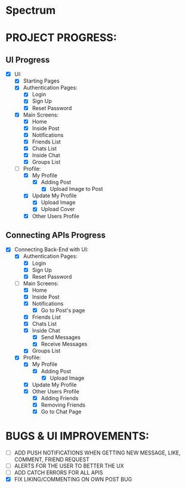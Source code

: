# Spectrum

# PROJECT PROGRESS:

## UI Progress

- [x] UI:
  - [x] Starting Pages
  - [x] Authentication Pages:
    - [x] Login
    - [x] Sign Up
    - [x] Reset Password
  - [x] Main Screens:
    - [x] Home
    - [x] Inside Post
    - [x] Notifications
    - [x] Friends List
    - [x] Chats List
    - [x] Inside Chat
    - [x] Groups List
  - [ ] Profile:
    - [x] My Profile
      - [x] Adding Post
        - [x] Upload Image to Post
    - [x] Update My Profile
      - [x] Upload Image
      - [x] Upload Cover
    - [x] Other Users Profile

## Connecting APIs Progress

- [x] Connecting Back-End with UI:
  - [x] Authentication Pages:
    - [x] Login
    - [x] Sign Up
    - [x] Reset Password
  - [ ] Main Screens:
    - [x] Home
    - [x] Inside Post
    - [x] Notifications
      - [x] Go to Post's page
    - [x] Friends List
    - [x] Chats List
    - [x] Inside Chat
      - [x] Send Messages
      - [x] Receive Messages
    - [x] Groups List
  - [x] Profile:
    - [x] My Profile
      - [x] Adding Post
        - [x] Upload Image
    - [x] Update My Profile
    - [x] Other Users Profile
      - [x] Adding Friends
      - [x] Removing Friends
      - [x] Go to Chat Page

# BUGS & UI IMPROVEMENTS:

- [ ] ADD PUSH NOTIFICATIONS WHEN GETTING NEW MESSAGE, LIKE, COMMENT, FRIEND REQUEST
- [ ] ALERTS FOR THE USER TO BETTER THE UX
- [ ] ADD CATCH ERRORS FOR ALL APIS
- [x] FIX LIKING/COMMENTING ON OWN POST BUG
